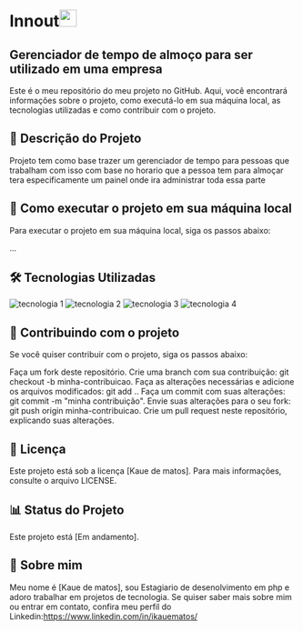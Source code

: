 # Innout<img src="https://raw.githubusercontent.com/MartinHeinz/MartinHeinz/master/wave.gif" width="30px">

## Gerenciador de tempo de almoço para ser utilizado em uma empresa
Este é o meu repositório do meu projeto no GitHub. Aqui, você encontrará informações sobre o projeto, como executá-lo em sua máquina local, as tecnologias utilizadas e como contribuir com o projeto.

## 📝 Descrição do Projeto
Projeto tem como base trazer um gerenciador de tempo para pessoas que trabalham com isso com base no horario que a pessoa tem para almoçar tera especificamente um painel onde ira administrar toda essa parte 

## 🚀 Como executar o projeto em sua máquina local
Para executar o projeto em sua máquina local, siga os passos abaixo:

...

## 🛠️ Tecnologias Utilizadas
<img src="https://img.shields.io/badge/-tecnologia%201-007ACC?style=flat-square&logo=javascript&logoColor=white" alt="tecnologia 1">
<img src="https://img.shields.io/badge/-tecnologia%202-007ACC?style=flat-square&logo=HTML5&logoColor=white" alt="tecnologia 2">
<img src="https://img.shields.io/badge/-tecnologia%203-007ACC?style=flat-square&logo=CSS3&logoColor=white" alt="tecnologia 3">
<img src="https://img.shields.io/badge/-tecnologia%204-007ACC?style=flat-square&logo=php&logoColor=white" alt="tecnologia 4">

## 🤝 Contribuindo com o projeto
Se você quiser contribuir com o projeto, siga os passos abaixo:

Faça um fork deste repositório.
Crie uma branch com sua contribuição: git checkout -b minha-contribuicao.
Faça as alterações necessárias e adicione os arquivos modificados: git add ..
Faça um commit com suas alterações: git commit -m "minha contribuição".
Envie suas alterações para o seu fork: git push origin minha-contribuicao.
Crie um pull request neste repositório, explicando suas alterações.

## 📝 Licença
Este projeto está sob a licença [Kaue de matos]. Para mais informações, consulte o arquivo LICENSE.

## 📊 Status do Projeto
Este projeto está [Em andamento].

## 📌 Sobre mim
Meu nome é [Kaue de matos], sou Estagiario de desenolvimento em php e adoro trabalhar em projetos de tecnologia. Se quiser saber mais sobre mim ou entrar em contato, confira meu perfil do Linkedin:https://www.linkedin.com/in/ikauematos/
